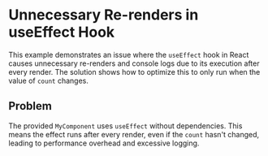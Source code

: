 # Unnecessary Re-renders in useEffect Hook

This example demonstrates an issue where the `useEffect` hook in React causes unnecessary re-renders and console logs due to its execution after every render.  The solution shows how to optimize this to only run when the value of `count` changes.

## Problem

The provided `MyComponent` uses `useEffect` without dependencies. This means the effect runs after every render, even if the `count` hasn't changed, leading to performance overhead and excessive logging.